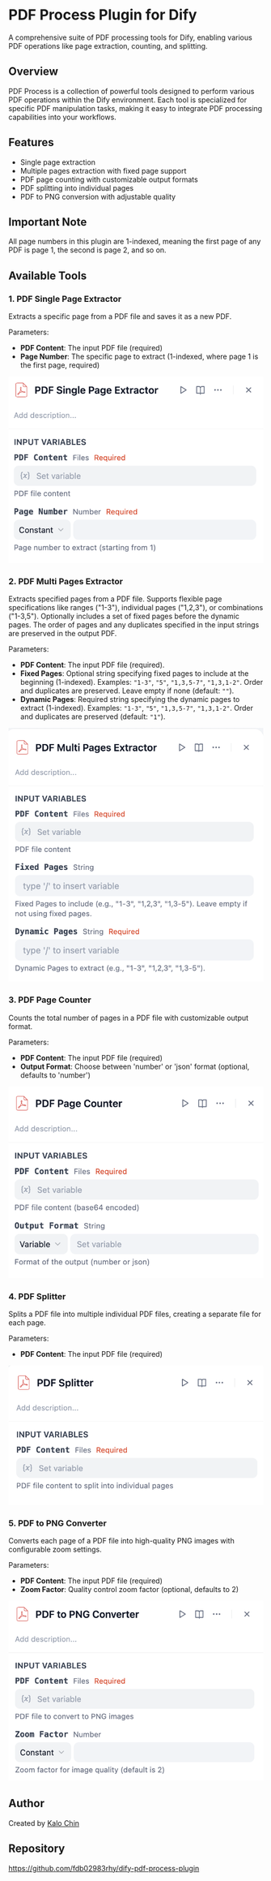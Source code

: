 # PDF Process Plugin for Dify

A comprehensive suite of PDF processing tools for Dify, enabling various PDF operations like page extraction, counting, and splitting.

## Overview

PDF Process is a collection of powerful tools designed to perform various PDF operations within the Dify environment. Each tool is specialized for specific PDF manipulation tasks, making it easy to integrate PDF processing capabilities into your workflows.

## Features

- Single page extraction
- Multiple pages extraction with fixed page support
- PDF page counting with customizable output formats
- PDF splitting into individual pages
- PDF to PNG conversion with adjustable quality

## Important Note
All page numbers in this plugin are 1-indexed, meaning the first page of any PDF is page 1, the second is page 2, and so on.

## Available Tools

### 1. PDF Single Page Extractor
Extracts a specific page from a PDF file and saves it as a new PDF.

Parameters:
- **PDF Content**: The input PDF file (required)
- **Page Number**: The specific page to extract (1-indexed, where page 1 is the first page, required)

![PDF Single Page Extractor Interface](./_assets/pdf_single_page_extractor.png)

### 2. PDF Multi Pages Extractor
Extracts specified pages from a PDF file. Supports flexible page specifications like ranges ("1-3"), individual pages ("1,2,3"), or combinations ("1-3,5"). Optionally includes a set of fixed pages before the dynamic pages. The order of pages and any duplicates specified in the input strings are preserved in the output PDF.

Parameters:
- **PDF Content**: The input PDF file (required).
- **Fixed Pages**: Optional string specifying fixed pages to include at the beginning (1-indexed). Examples: `"1-3"`, `"5"`, `"1,3,5-7"`, `"1,3,1-2"`. Order and duplicates are preserved. Leave empty if none (default: `""`).
- **Dynamic Pages**: Required string specifying the dynamic pages to extract (1-indexed). Examples: `"1-3"`, `"5"`, `"1,3,5-7"`, `"1,3,1-2"`. Order and duplicates are preserved (default: `"1"`).

![PDF Multi Pages Extractor Interface](./_assets/pdf_multi_pages_extractor.png)

### 3. PDF Page Counter
Counts the total number of pages in a PDF file with customizable output format.

Parameters:
- **PDF Content**: The input PDF file (required)
- **Output Format**: Choose between 'number' or 'json' format (optional, defaults to 'number')

![PDF Page Counter Interface](./_assets/pdf_page_counter.png)

### 4. PDF Splitter
Splits a PDF file into multiple individual PDF files, creating a separate file for each page.

Parameters:
- **PDF Content**: The input PDF file (required)

![PDF Splitter Interface](./_assets/pdf_splitter.png)

### 5. PDF to PNG Converter
Converts each page of a PDF file into high-quality PNG images with configurable zoom settings.

Parameters:
- **PDF Content**: The input PDF file (required)
- **Zoom Factor**: Quality control zoom factor (optional, defaults to 2)

![PDF to PNG Converter Interface](./_assets/pdf_to_png.png)

## Author
Created by [Kalo Chin](https://github.com/fdb02983rhy)

## Repository
https://github.com/fdb02983rhy/dify-pdf-process-plugin
